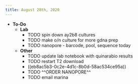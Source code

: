 ```yaml
---
title: August 28th, 2020
---
```


- **To-Do**
	- **Lab**
		- TODO spin down ay2b8 cultures
		- TODO make o/n culture for more gdna prep
		- TODO nanopore - barcode, pool, sequence today
	- **Other**
		- TODO update lab notebook with quinarabio results
		- TODO restart T2 download
		- ((eb8ac5b3-0c2e-4d1c-8b0d-58ac534ce95a))
		- TODO ^^ORDER NANOPORE^^
		- TODO email marina
